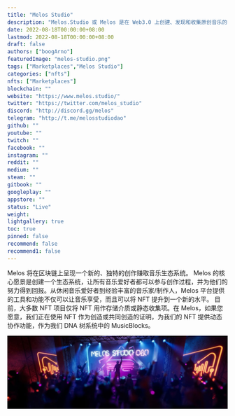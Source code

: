 ```yaml
---
title: "Melos Studio"
description: "Melos.Studio 或 Melos 是在 Web3.0 上创建、发现和收集原创音乐的目的地"
date: 2022-08-18T00:00:00+08:00
lastmod: 2022-08-18T00:00:00+08:00
draft: false
authors: ["boogArno"]
featuredImage: "melos-studio.png"
tags: ["Marketplaces","Melos Studio"]
categories: ["nfts"]
nfts: ["Marketplaces"]
blockchain: ""
website: "https://www.melos.studio/"
twitter: "https://twitter.com/melos_studio"
discord: "http://discord.gg/melos"
telegram: "http://t.me/melosstudiodao"
github: ""
youtube: ""
twitch: ""
facebook: ""
instagram: ""
reddit: ""
medium: ""
steam: ""
gitbook: ""
googleplay: ""
appstore: ""
status: "Live"
weight: 
lightgallery: true
toc: true
pinned: false
recommend: false
recommend1: false
---
```

Melos 将在区块链上呈现一个新的、独特的创作赚取音乐生态系统。 Melos 的核心愿景是创建一个生态系统，让所有音乐爱好者都可以参与创作过程，并为他们的努力得到回报。从休闲音乐爱好者到经验丰富的音乐家/制作人，Melos 平台提供的工具和功能不仅可以让音乐享受，而且可以将 NFT 提升到一个新的水平。
目前，大多数 NFT 项目仅将 NFT 用作存储介质或静态收集项。在 Melos，如果您愿意，我们正在使用 NFT 作为创造或共同创造的证明，为我们的 NFT 提供动态协作功能，作为我们 DNA 树系统中的 MusicBlocks。

![1500x500](1500x500.jpg)